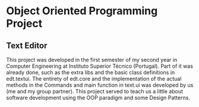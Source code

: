 # Object Oriented Programming Project
## Text Editor
This project was developed in the first semester of my second year in Computer Engineering at Instituto Superior Técnico (Portugal).
Part of it was already done, such as the extra libs and the basic class definitions in edt.textui. The entirety of edt.core and the implementation of the actual methods in the Commands and main function in text.ui was developed by us (me and my group partner).
This project served to teach us a little about software development using the OOP paradigm and some Design Patterns.
